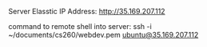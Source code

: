 Server Elasstic IP Address: http://35.169.207.112

command to remote shell into server: ssh -i ~/documents/cs260/webdev.pem ubuntu@35.169.207.112
